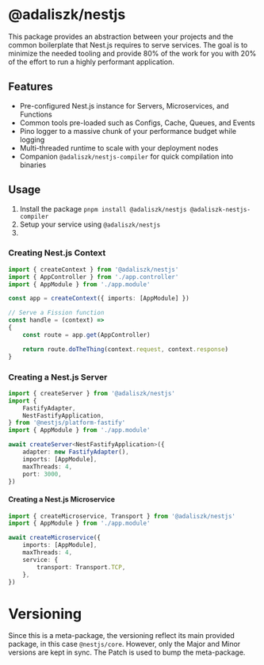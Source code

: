 # @adaliszk/nestjs

This package provides an abstraction between your projects and the common boilerplate that Nest.js requires to serve services. The goal is to minimize the needed tooling and provide 80% of the work for you with 20% of the effort to run a highly performant application.

## Features

- Pre-configured Nest.js instance for Servers, Microservices, and Functions
- Common tools pre-loaded such as Configs, Cache, Queues, and Events
- Pino logger to a massive chunk of your performance budget while logging
- Multi-threaded runtime to scale with your deployment nodes
- Companion `@adaliszk/nestjs-compiler` for quick compilation into binaries

## Usage

1. Install the package `pnpm install @adaliszk/nestjs @adaliszk-nestjs-compiler`
2. Setup your service using `@adaliszk/nestjs`
3.

### Creating Nest.js Context

```typescript
import { createContext } from '@adaliszk/nestjs'
import { AppController } from './app.controller'
import { AppModule } from './app.module'

const app = createContext({ imports: [AppModule] })

// Serve a Fission function
const handle = (context) =>
{
    const route = app.get(AppController)

    return route.doTheThing(context.request, context.response)
}
```

### Creating a Nest.js Server

```typescript
import { createServer } from '@adaliszk/nestjs'
import {
    FastifyAdapter,
    NestFastifyApplication,
} from '@nestjs/platform-fastify'
import { AppModule } from './app.module'

await createServer<NestFastifyApplication>({
    adapter: new FastifyAdapter(),
    imports: [AppModule],
    maxThreads: 4,
    port: 3000,
})
```

#### Creating a Nest.js Microservice

```typescript
import { createMicroservice, Transport } from '@adaliszk/nestjs'
import { AppModule } from './app.module'

await createMicroservice({
    imports: [AppModule],
    maxThreads: 4,
    service: {
        transport: Transport.TCP,
    },
})
```

# Versioning

Since this is a meta-package, the versioning reflect its main provided package, in this case `@nestjs/core`. However,
only the Major and Minor versions are kept in sync. The Patch is used to bump the meta-package.
